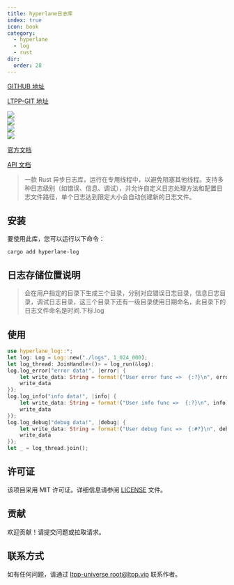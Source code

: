 ```yaml
---
title: hyperlane日志库
index: true
icon: book
category:
  - hyperlane
  - log
  - rust
dir:
  order: 28
---
```


[GITHUB 地址](https://github.com/ltpp-universe/hyperlane-log)

[LTPP-GIT 地址](https://git.ltpp.vip/root/hyperlane-log)

<Share colorful />
<Catalog />

[![](https://img.shields.io/crates/v/hyperlane-log.svg)](https://crates.io/crates/hyperlane-log)<br>
[![](https://docs.rs/hyperlane-log/badge.svg)](https://docs.rs/hyperlane-log)<br>
[![](https://img.shields.io/crates/l/hyperlane-log.svg)](./LICENSE)<br>
[![](https://github.com/ltpp-universe/hyperlane-log/workflows/Rust/badge.svg)](https://github.com/ltpp-universe/hyperlane-log/actions?query=workflow:Rust)

[官方文档](https://docs.ltpp.vip/hyperlane-log/)

[API 文档](https://docs.rs/hyperlane-log/latest/hyperlane_log/)

> 一款 Rust 异步日志库，运行在专用线程中，以避免阻塞其他线程。支持多种日志级别（如错误、信息、调试），并允许自定义日志处理方法和配置日志文件路径，单个日志达到限定大小会自动创建新的日志文件。

## 安装

要使用此库，您可以运行以下命令：

```shell
cargo add hyperlane-log
```

## 日志存储位置说明

> 会在用户指定的目录下生成三个目录，分别对应错误日志目录，信息日志目录，调试日志目录，这三个目录下还有一级目录使用日期命名，此目录下的日志文件命名是时间.下标.log

## 使用

```rust
use hyperlane_log::*;
let log: Log = Log::new("./logs", 1_024_000);
let log_thread: JoinHandle<()> = log_run(&log);
log.log_error("error data!", |error| {
    let write_data: String = format!("User error func =>  {:?}\n", error);
    write_data
});
log.log_info("info data!", |info| {
    let write_data: String = format!("User info func =>  {:?}\n", info);
    write_data
});
log.log_debug("debug data!", |debug| {
    let write_data: String = format!("User debug func =>  {:#?}\n", debug);
    write_data
});
let _ = log_thread.join();
```

## 许可证

该项目采用 MIT 许可证。详细信息请参阅 [LICENSE](LICENSE) 文件。

## 贡献

欢迎贡献！请提交问题或拉取请求。

## 联系方式

如有任何问题，请通过 [ltpp-universe <root@ltpp.vip>](mailto:root@ltpp.vip) 联系作者。

<Bottom />
